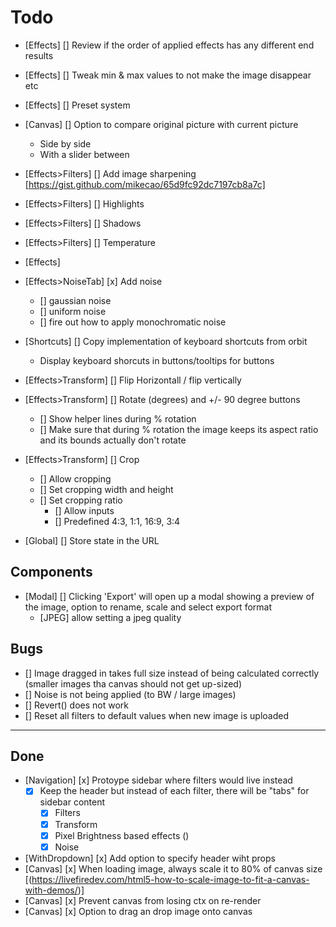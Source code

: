 # Todo

- [Effects] [] Review if the order of applied effects has any different end results
- [Effects] [] Tweak min & max values to not make the image disappear etc
- [Effects] [] Preset system 

- [Canvas] [] Option to compare original picture with current picture
  - Side by side
  - With a slider between
- [Effects>Filters] [] Add image sharpening [https://gist.github.com/mikecao/65d9fc92dc7197cb8a7c]
- [Effects>Filters] [] Highlights
- [Effects>Filters] [] Shadows
- [Effects>Filters] [] Temperature
- [Effects]
- [Effects>NoiseTab] [x] Add noise
  - [] gaussian noise
  - [] uniform noise
  - [] fire out how to apply monochromatic noise
- [Shortcuts] [] Copy implementation of keyboard shortcuts from orbit
  - Display keyboard shorcuts in buttons/tooltips for buttons
- [Effects>Transform] [] Flip Horizontall / flip vertically
- [Effects>Transform] [] Rotate (degrees) and +/- 90 degree buttons
  - [] Show helper lines during % rotation
  - [] Make sure that during % rotation the image keeps its aspect ratio and its bounds actually don't rotate

- [Effects>Transform] [] Crop
  - [] Allow cropping
  - [] Set cropping width and height
  - [] Set cropping ratio
    - [] Allow inputs
    - [] Predefined 4:3, 1:1, 16:9, 3:4

- [Global] [] Store state in the URL

## Components

- [Modal] [] Clicking 'Export' will open up a modal showing a preview of the image, option to rename, scale and select export format
  - [JPEG] allow setting a jpeg quality

## Bugs

- [] Image dragged in takes full size instead of being calculated correctly (smaller images tha canvas should not get up-sized)
- [] Noise is not being applied (to BW / large images)
- [] Revert() does not work
- [] Reset all filters to default values when new image is uploaded

---

## Done

- [Navigation] [x] Protoype sidebar where filters would live instead
  - [x] Keep the header but instead of each filter, there will be "tabs" for sidebar content
    - [x] Filters
    - [x] Transform
    - [x] Pixel Brightness based effects ()
    - [x] Noise
- [WithDropdown] [x] Add option to specify header wiht props
- [Canvas] [x] When loading image, always scale it to 80% of canvas size [(https://livefiredev.com/html5-how-to-scale-image-to-fit-a-canvas-with-demos/)]
- [Canvas] [x] Prevent canvas from losing ctx on re-render
- [Canvas] [x] Option to drag an drop image onto canvas
